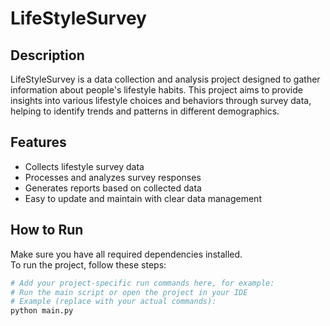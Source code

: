 # LifeStyleSurvey

## Description
LifeStyleSurvey is a data collection and analysis project designed to gather information about people's lifestyle habits. This project aims to provide insights into various lifestyle choices and behaviors through survey data, helping to identify trends and patterns in different demographics.

## Features
- Collects lifestyle survey data
- Processes and analyzes survey responses
- Generates reports based on collected data
- Easy to update and maintain with clear data management

## How to Run
Make sure you have all required dependencies installed.  
To run the project, follow these steps:

```bash
# Add your project-specific run commands here, for example:
# Run the main script or open the project in your IDE
# Example (replace with your actual commands):
python main.py
